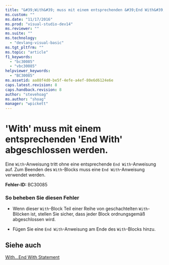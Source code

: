 ```yaml
---
title: "&#39;With&#39; muss mit einem entsprechenden &#39;End With&#39; abgeschlossen werden. | Microsoft Docs"
ms.custom: ""
ms.date: "11/17/2016"
ms.prod: "visual-studio-dev14"
ms.reviewer: ""
ms.suite: ""
ms.technology: 
  - "devlang-visual-basic"
ms.tgt_pltfrm: ""
ms.topic: "article"
f1_keywords: 
  - "bc30085"
  - "vbc30085"
helpviewer_keywords: 
  - "BC30085"
ms.assetid: aa88f4d0-be5f-4efe-a4ef-80e6d6124e6e
caps.latest.revision: 8
caps.handback.revision: 8
author: "stevehoag"
ms.author: "shoag"
manager: "wpickett"
---
```

# &#39;With&#39; muss mit einem entsprechenden &#39;End With&#39; abgeschlossen werden.
Eine `With`\-Anweisung tritt ohne eine entsprechende `End With`\-Anweisung auf. Zum Beenden des `With`\-Blocks muss eine `End With`\-Anweisung verwendet werden.  
  
 **Fehler\-ID:** BC30085  
  
### So beheben Sie diesen Fehler  
  
-   Wenn dieser `With`\-Block Teil einer Reihe von geschachtelten `With`\-Blöcken ist, stellen Sie sicher, dass jeder Block ordnungsgemäß abgeschlossen wird.  
  
-   Fügen Sie eine `End With`\-Anweisung am Ende des `With`\-Blocks hinzu.  
  
## Siehe auch  
 [With...End With Statement](../../visual-basic/language-reference/statements/with-end-with-statement.md)